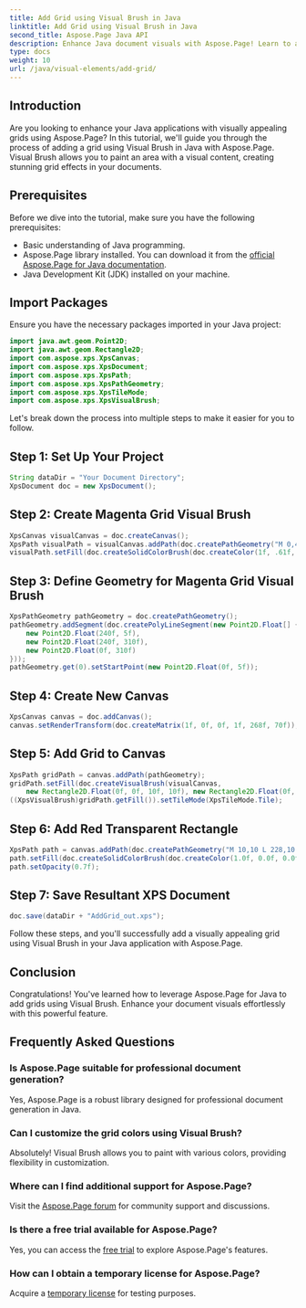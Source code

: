 ```yaml
---
title: Add Grid using Visual Brush in Java
linktitle: Add Grid using Visual Brush in Java
second_title: Aspose.Page Java API
description: Enhance Java document visuals with Aspose.Page! Learn to add grids using Visual Brush step-by-step. Elevate your application's appeal effortlessly.
type: docs
weight: 10
url: /java/visual-elements/add-grid/
---
```

## Introduction
Are you looking to enhance your Java applications with visually appealing grids using Aspose.Page? In this tutorial, we'll guide you through the process of adding a grid using Visual Brush in Java with Aspose.Page. Visual Brush allows you to paint an area with a visual content, creating stunning grid effects in your documents.
## Prerequisites
Before we dive into the tutorial, make sure you have the following prerequisites:
- Basic understanding of Java programming.
- Aspose.Page library installed. You can download it from the [official Aspose.Page for Java documentation](https://reference.aspose.com/page/java/).
- Java Development Kit (JDK) installed on your machine.
## Import Packages
Ensure you have the necessary packages imported in your Java project:
```java
import java.awt.geom.Point2D;
import java.awt.geom.Rectangle2D;
import com.aspose.xps.XpsCanvas;
import com.aspose.xps.XpsDocument;
import com.aspose.xps.XpsPath;
import com.aspose.xps.XpsPathGeometry;
import com.aspose.xps.XpsTileMode;
import com.aspose.xps.XpsVisualBrush;
```
Let's break down the process into multiple steps to make it easier for you to follow.
## Step 1: Set Up Your Project
```java
String dataDir = "Your Document Directory";
XpsDocument doc = new XpsDocument();
```
## Step 2: Create Magenta Grid Visual Brush
```java
XpsCanvas visualCanvas = doc.createCanvas();
XpsPath visualPath = visualCanvas.addPath(doc.createPathGeometry("M 0,4 L 4,4 4,0 6,0 6,4 10,4 10,6 6,6 6,10 4,10 4,6 0,6 Z"));
visualPath.setFill(doc.createSolidColorBrush(doc.createColor(1f, .61f, 0.1f, 0.61f)));
```
## Step 3: Define Geometry for Magenta Grid Visual Brush
```java
XpsPathGeometry pathGeometry = doc.createPathGeometry();
pathGeometry.addSegment(doc.createPolyLineSegment(new Point2D.Float[] {
    new Point2D.Float(240f, 5f),
    new Point2D.Float(240f, 310f),
    new Point2D.Float(0f, 310f)
}));
pathGeometry.get(0).setStartPoint(new Point2D.Float(0f, 5f));
```
## Step 4: Create New Canvas
```java
XpsCanvas canvas = doc.addCanvas();
canvas.setRenderTransform(doc.createMatrix(1f, 0f, 0f, 1f, 268f, 70f));
```
## Step 5: Add Grid to Canvas
```java
XpsPath gridPath = canvas.addPath(pathGeometry);
gridPath.setFill(doc.createVisualBrush(visualCanvas,
    new Rectangle2D.Float(0f, 0f, 10f, 10f), new Rectangle2D.Float(0f, 0f, 10f, 10f)));
((XpsVisualBrush)gridPath.getFill()).setTileMode(XpsTileMode.Tile);
```
## Step 6: Add Red Transparent Rectangle
```java
XpsPath path = canvas.addPath(doc.createPathGeometry("M 10,10 L 228,10 228,100 10,100"));
path.setFill(doc.createSolidColorBrush(doc.createColor(1.0f, 0.0f, 0.0f)));
path.setOpacity(0.7f);
```
## Step 7: Save Resultant XPS Document
```java
doc.save(dataDir + "AddGrid_out.xps");
```
Follow these steps, and you'll successfully add a visually appealing grid using Visual Brush in your Java application with Aspose.Page.
## Conclusion
Congratulations! You've learned how to leverage Aspose.Page for Java to add grids using Visual Brush. Enhance your document visuals effortlessly with this powerful feature.
## Frequently Asked Questions
### Is Aspose.Page suitable for professional document generation?
Yes, Aspose.Page is a robust library designed for professional document generation in Java.
### Can I customize the grid colors using Visual Brush?
Absolutely! Visual Brush allows you to paint with various colors, providing flexibility in customization.
### Where can I find additional support for Aspose.Page?
Visit the [Aspose.Page forum](https://forum.aspose.com/c/page/39) for community support and discussions.
### Is there a free trial available for Aspose.Page?
Yes, you can access the [free trial](https://releases.aspose.com/) to explore Aspose.Page's features.
### How can I obtain a temporary license for Aspose.Page?
Acquire a [temporary license](https://purchase.aspose.com/temporary-license/) for testing purposes.
